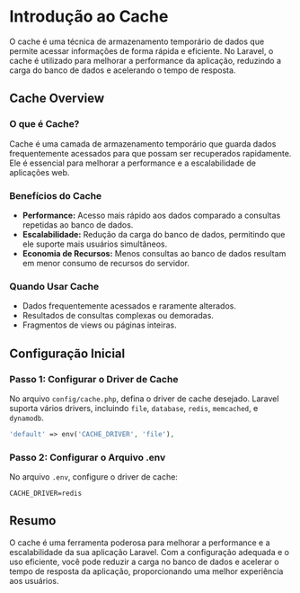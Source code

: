 # Introdução ao Cache

O cache é uma técnica de armazenamento temporário de dados que permite acessar informações de forma rápida e eficiente. No Laravel, o cache é utilizado para melhorar a performance da aplicação, reduzindo a carga do banco de dados e acelerando o tempo de resposta.

## Cache Overview

### O que é Cache?

Cache é uma camada de armazenamento temporário que guarda dados frequentemente acessados para que possam ser recuperados rapidamente. Ele é essencial para melhorar a performance e a escalabilidade de aplicações web.

### Benefícios do Cache

- **Performance:** Acesso mais rápido aos dados comparado a consultas repetidas ao banco de dados.
- **Escalabilidade:** Redução da carga do banco de dados, permitindo que ele suporte mais usuários simultâneos.
- **Economia de Recursos:** Menos consultas ao banco de dados resultam em menor consumo de recursos do servidor.

### Quando Usar Cache

- Dados frequentemente acessados e raramente alterados.
- Resultados de consultas complexas ou demoradas.
- Fragmentos de views ou páginas inteiras.

## Configuração Inicial

### Passo 1: Configurar o Driver de Cache

No arquivo `config/cache.php`, defina o driver de cache desejado. Laravel suporta vários drivers, incluindo `file`, `database`, `redis`, `memcached`, e `dynamodb`.

```php
'default' => env('CACHE_DRIVER', 'file'),
```

### Passo 2: Configurar o Arquivo .env

No arquivo `.env`, configure o driver de cache:

```env
CACHE_DRIVER=redis
```

## Resumo

O cache é uma ferramenta poderosa para melhorar a performance e a escalabilidade da sua aplicação Laravel. Com a configuração adequada e o uso eficiente, você pode reduzir a carga no banco de dados e acelerar o tempo de resposta da aplicação, proporcionando uma melhor experiência aos usuários.
